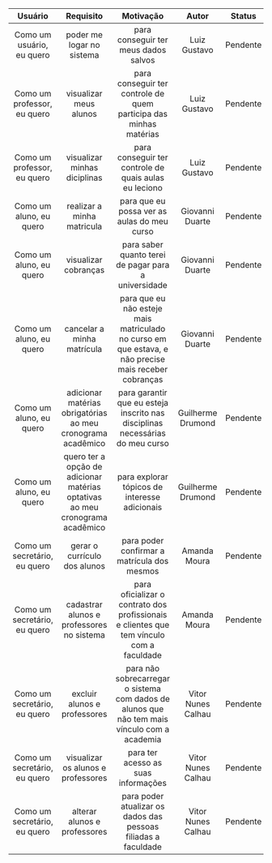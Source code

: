| Usuário      | Requisito | Motivação     |Autor     |Status     |
| :----:        |    :----:   |          :----: |           :----: |            :----: |
| Como um usuário, eu quero | poder me logar no sistema | para conseguir ter meus dados salvos | Luiz Gustavo | Pendente |
| Como um professor, eu quero | visualizar meus alunos | para conseguir ter controle de quem participa das minhas matérias  | Luiz Gustavo | Pendente |
| Como um professor, eu quero | visualizar minhas diciplinas | para conseguir ter controle de quais aulas eu leciono | Luiz Gustavo | Pendente |
| Como um aluno, eu quero | realizar a minha matricula | para que eu possa ver as aulas do meu curso | Giovanni Duarte | Pendente |
| Como um aluno, eu quero | visualizar cobranças | para saber quanto terei de pagar para a universidade | Giovanni Duarte | Pendente |
| Como um aluno, eu quero | cancelar a minha matrícula | para que eu não esteje mais matriculado no curso em que estava, e não precise mais receber cobranças | Giovanni Duarte | Pendente |
| Como um aluno, eu quero | adicionar matérias obrigatórias ao meu cronograma acadêmico | para garantir que eu esteja inscrito nas disciplinas necessárias do meu curso | Guilherme Drumond | Pendente |
| Como um aluno, eu quero | quero ter a opção de adicionar matérias optativas ao meu cronograma acadêmico | para explorar tópicos de interesse adicionais | Guilherme Drumond | Pendente |
| Como um secretário, eu quero | gerar o currículo dos alunos | para poder confirmar a matrícula dos mesmos | Amanda Moura | Pendente |
| Como um secretário, eu quero | cadastrar alunos e professores no sistema | para oficializar o contrato dos profissionais e clientes que tem vínculo com a faculdade | Amanda Moura | Pendente |
| Como um secretário, eu quero | excluir alunos e professores | para não sobrecarregar o sistema com dados de alunos que não tem mais vínculo com a academia | Vitor Nunes Calhau | Pendente |
| Como um secretário, eu quero | visualizar os alunos e professores | para ter acesso as suas informações | Vitor Nunes Calhau | Pendente |
| Como um secretário, eu quero | alterar alunos e professores | para poder atualizar os dados das pessoas filiadas a faculdade | Vitor Nunes Calhau | Pendente |

